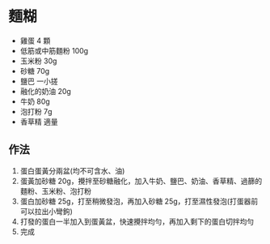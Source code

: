 # 麵糊

- 雞蛋 4 顆
- 低筋或中筋麵粉 100g
- 玉米粉 30g
- 砂糖 70g
- 鹽巴 一小搓
- 融化的奶油 20g
- 牛奶 80g
- 泡打粉 7g
- 香草精 適量

## 作法

1. 蛋白蛋黃分兩盆(均不可含水、油)
2. 蛋黃加砂糖 20g，攪拌至砂糖融化，加入牛奶、鹽巴、奶油、香草精、過篩的麵粉、玉米粉、泡打粉
3. 蛋白加砂糖 25g，打至稍微發泡，再加入砂糖 25g，打至濕性發泡(打蛋器前可以拉出小彎鉤)
4. 打發的蛋白一半加入到蛋黃盆，快速攪拌均勻，再加入剩下的蛋白切拌均勻
5. 完成
